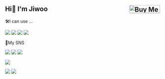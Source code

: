 Hi👋 I'm Jiwoo
<a href="https://www.buymeacoffee.com/nanodev" target="_blank"><img src="https://www.buymeacoffee.com/assets/img/custom_images/orange_img.png" alt="Buy Me A Coffee" style="height: 25px !important;width: 100px !important;box-shadow: 0px 3px 2px 0px rgba(190, 190, 190, 0.5) !important;-webkit-box-shadow: 0px 3px 2px 0px rgba(190, 190, 190, 0.5) !important;" align="right" ></a>
---

<div>
  🛠️I can use ...
  <p>
    <img src="https://img.shields.io/badge/C-A8B9CC?style=flat-square&logo=C&logoColor=white">
    <img src="https://img.shields.io/badge/C++-00599C?style=flat-square&logo=C++&logoColor=white">
  <a href="https://www.python.org" target="_blank"><img src="https://img.shields.io/badge/Python-3776AB?style=flat-square&logo=Python&logoColor=white"></a>
    <a href="https://pytorch.org" target="_blank"><img src="https://img.shields.io/badge/PyTorch-EE4C2C?style=flat-square&logo=Pytorch&logoColor=white"></a>
  </p>
  🐋My SNS
  <p>
     <a href="mailto:winter4jiwoo@gmail.com?subject="[From Github]" target="_blank"><img src="https://img.shields.io/badge/Gmail-EA4335?style=flat-square&logo=Gmail&logoColor=white"></a>
     <a href="https://instagram.com/jjwoooo_0" target="_blank"><img src="https://img.shields.io/badge/Instagram-E4405F?style=flat-square&logo=Instagram&logoColor=white"></a>
     <a href="https://nano-self-development.tistory.com/"><img src="https://github-readme-tistory-card.vercel.app/api/badge?name=nano-self-development&theme=kakao"></a>
  </p>
</div>

<p>
<img src="https://github-readme-stats.vercel.app/api?username=jw00oo1&count_private=true&theme=onedark"</img>
                                                                                                       </p>
<p>
<img src="https://github-readme-stats.vercel.app/api/top-langs/?username=jw00oo1&count_private=true&layout=compact"></img>
<img src="http://mazassumnida.wtf/api/v2/generate_badge?boj=jwo0o"></img>
                                                                                </p>
                                                                  
